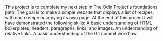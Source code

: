 This project is to complete my next step in The Odin Project's foundations path.
The goal is to make a simple website that displays a list of recipes, with each recipe occupying its own page.
At the end of this project I will have demonstrated the following skills:
    A basic understanding of HTML boilerplates, headers, paragraphs, links, and images.
    An understanding of relative links.
    A basic understanding of the Git commit workflow.